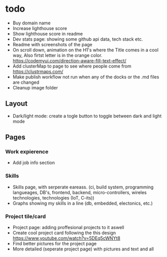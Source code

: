 # todo

- Buy domain name
- Increase lighthouse score
- Show lighthouse score in readme
- Dev stats page: showing some github api data, tech stack etc.
- Readme with screenshots of the page
- On scroll down, animation on the H1's where the Title comes in a cool way, Also firtst letter is in the orange color. https://codemyui.com/direction-aware-fill-text-effect/
- Add clusterMap to page to see where people come from https://clustrmaps.com/
- Make publish workflow not run when any of the docks or the .md files are changed
- Cleanup image folder

## Layout

- Dark/light mode: create a togle button to toggle between dark and light mode

## Pages

### Work expierence

- Add job info section

### Skills

- Skills page, with serperate eareass. (ci, build system, programming langueages, DB's, frontend, backend, micro-controllers, wireles technologies, technologies (IoT, C-its))
- Graphs showing my skills in a line (db, embedded, electonics, etc.)

### Project tile/card

- Project page: adding proffesional projects to it aswell
- Create cool project card following the this design https://www.youtube.com/watch?v=5DEq5cWNYt8
- Find better pictures for the project page
- More detailed (seperate project page) with pictures and text and all
